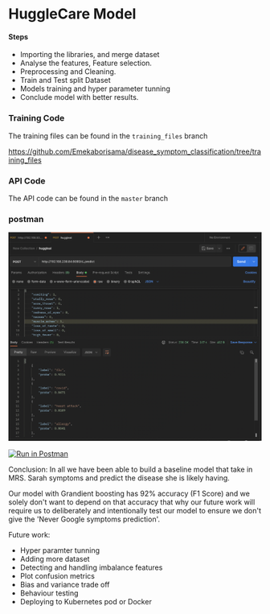 # HuggleCare Model


#### Steps
- Importing the libraries, and merge dataset
- Analyse the features, Feature selection.
- Preprocessing and Cleaning.
- Train and Test split Dataset
-  Models training and hyper parameter tunning
- Conclude model with better results.



### Training Code
The training files can be found in the `training_files` branch

https://github.com/Emekaborisama/disease_symptom_classification/tree/training_files

### API Code
The API code can be found in the `master` branch

### postman

![alt text](img.png "Title")


[![Run in Postman](https://run.pstmn.io/button.svg)](https://app.getpostman.com/run-collection/cdfa20546efe00aa4b07?action=collection%2Fimport)



Conclusion:
In all we have been able to build a baseline model that take in MRS. Sarah symptoms and predict the disease she is likely having. 

Our model with Grandient boosting has 92% accuracy (F1 Score) and we solely don't want to depend on that accuracy that why our future work will require us to deliberately and intentionally test our model to ensure we don't give the 'Never Google symptoms prediction'.



Future work:
 - Hyper paramter tunning
 - Adding more dataset
 - Detecting and handling imbalance features
 - Plot confusion metrics 
 - Bias and variance trade off
 - Behaviour testing 
 - Deploying to Kubernetes pod or Docker

